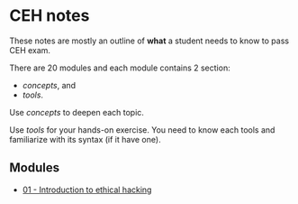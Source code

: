 # CEH notes

These notes are mostly an outline of **what** a student needs to know to pass CEH exam.

There are 20 modules and each module contains 2 section:
- *concepts*, and
- *tools*.

Use *concepts* to deepen each topic.

Use *tools* for your hands-on exercise. You need to know each tools and familiarize with its syntax (if it have one).

## Modules
- [01 - Introduction to ethical hacking](modules/01.md)
